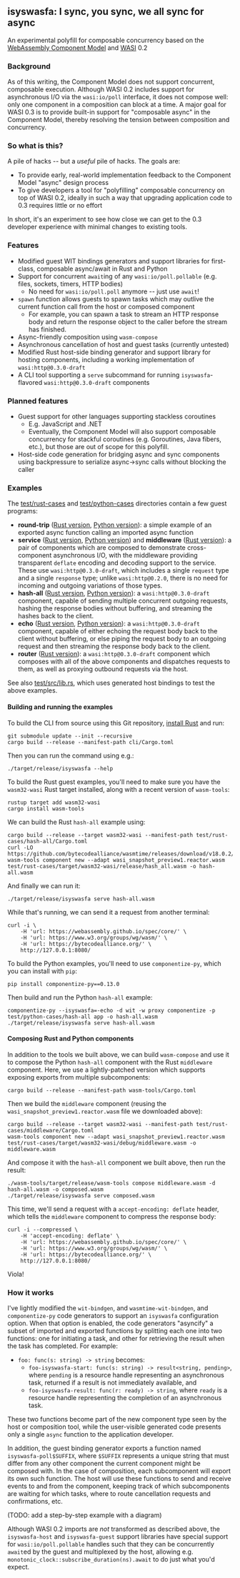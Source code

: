 ## isyswasfa: I sync, you sync, we all sync for async

An experimental polyfill for composable concurrency based on the [WebAssembly Component Model](https://github.com/WebAssembly/component-model) and [WASI](https://github.com/WebAssembly/WASI) 0.2

### Background

As of this writing, the Component Model does not support concurrent, composable execution.  Although WASI 0.2 includes support for asynchronous I/O via the `wasi:io/poll` interface, it does not compose well: only one component in a composition can block at a time.  A major goal for WASI 0.3 is to provide built-in support for "composable async" in the Component Model, thereby resolving the tension between composition and concurrency.

### So what is this?

A pile of hacks -- but a _useful_ pile of hacks.  The goals are:

- To provide early, real-world implementation feedback to the Component Model "async" design process
- To give developers a tool for "polyfilling" composable concurrency on top of WASI 0.2, ideally in such a way that upgrading application code to 0.3 requires little or no effort

In short, it's an experiment to see how close we can get to the 0.3 developer experience with minimal changes to existing tools.

### Features

- Modified guest WIT bindings generators and support libraries for first-class, composable async/await in Rust and Python
- Support for concurrent `await`ing of any `wasi:io/poll.pollable` (e.g. files, sockets, timers, HTTP bodies)
  - No need for `wasi:io/poll.poll` anymore -- just use `await`!
- `spawn` function allows guests to spawn tasks which may outlive the current function call from the host or composed component
  - For example, you can spawn a task to stream an HTTP response body and return the response object to the caller before the stream has finished.
- Async-friendly composition using `wasm-compose`
- Asynchronous cancellation of host and guest tasks (currently untested)
- Modified Rust host-side binding generator and support library for hosting components, including a working implementation of `wasi:http@0.3.0-draft`
- A CLI tool supporting a `serve` subcommand for running `isyswasfa`-flavored `wasi:http@0.3.0-draft` components

### Planned features

- Guest support for other languages supporting stackless coroutines
  - E.g. JavaScript and .NET
  - Eventually, the Component Model will also support composable concurrency for stackful coroutines (e.g. Goroutines, Java fibers, etc.), but those are out of scope for this polyfill.
- Host-side code generation for bridging async and sync components using backpressure to serialize async->sync calls without blocking the caller

### Examples

The [test/rust-cases](./test/rust-cases) and [test/python-cases](./test/python-cases) directories contain a few guest programs:

- **round-trip** ([Rust version](./test/rust-cases/round-trip/src/lib.rs), [Python version](./test/python-cases/round-trip/app.py)): a simple example of an exported async function calling an imported async function
- **service** ([Rust version](./test/rust-cases/service/src/lib.rs), [Python version](./test/python-cases/service/app.py)) and **middleware** ([Rust version](./test/rust-cases/middleware/src/lib.rs)): a pair of components which are composed to demonstrate cross-component asynchronous I/O, with the middleware providing transparent `deflate` encoding and decoding support to the service.  These use `wasi:http@0.3.0-draft`, which includes a single `request` type and a single `response` type; unlike `wasi:http@0.2.0`, there is no need for incoming and outgoing variations of those types.
- **hash-all** ([Rust version](./test/rust-cases/hash-all/src/lib.rs), [Python version](./test/python-cases/hash-all/app.py)): a `wasi:http@0.3.0-draft` component, capable of sending multiple concurrent outgoing requests, hashing the response bodies without buffering, and streaming the hashes back to the client.
- **echo** ([Rust version](./test/rust-cases/echo/src/lib.rs), [Python version](./test/python-cases/echo/app.py)): a `wasi:http@0.3.0-draft` component, capable of either echoing the request body back to the client without buffering, or else piping the request body to an outgoing request and then streaming the response body back to the client.
- **router** ([Rust version](./test/rust-cases/router/src/lib.rs)): a `wasi:http@0.3.0-draft` component which composes with all of the above components and dispatches requests to them, as well as proxying outbound requests via the host.

See also [test/src/lib.rs](./test/src/lib.rs), which uses generated host bindings to test the above examples.

#### Building and running the examples

To build the CLI from source using this Git repository, [install Rust](https://rustup.rs/) and run:

```shell
git submodule update --init --recursive
cargo build --release --manifest-path cli/Cargo.toml
```

Then you can run the command using e.g.:

```shell
./target/release/isyswasfa --help
```

To build the Rust guest examples, you'll need to make sure you have the `wasm32-wasi` Rust target installed, along with a recent version of `wasm-tools`:

```shell
rustup target add wasm32-wasi
cargo install wasm-tools
```

We can build the Rust `hash-all` example using:

```shell
cargo build --release --target wasm32-wasi --manifest-path test/rust-cases/hash-all/Cargo.toml
curl -LO https://github.com/bytecodealliance/wasmtime/releases/download/v18.0.2/wasi_snapshot_preview1.reactor.wasm
wasm-tools component new --adapt wasi_snapshot_preview1.reactor.wasm test/rust-cases/target/wasm32-wasi/release/hash_all.wasm -o hash-all.wasm
```

And finally we can run it:

```shell
./target/release/isyswasfa serve hash-all.wasm
```

While that's running, we can send it a request from another terminal:

```shell
curl -i \
    -H 'url: https://webassembly.github.io/spec/core/' \
    -H 'url: https://www.w3.org/groups/wg/wasm/' \
    -H 'url: https://bytecodealliance.org/' \
    http://127.0.0.1:8080/
```

To build the Python examples, you'll need to use `componentize-py`, which you can install with `pip`:

```shell
pip install componentize-py==0.13.0
```

Then build and run the Python `hash-all` example:

```shell
componentize-py --isyswasfa=-echo -d wit -w proxy componentize -p test/python-cases/hash-all app -o hash-all.wasm
./target/release/isyswasfa serve hash-all.wasm
```

#### Composing Rust and Python components

In addition to the tools we built above, we can build `wasm-compose` and use it to compose the Python `hash-all` component with the Rust `middleware` component.  Here, we use a lightly-patched version which supports exposing exports from multiple subcomponents:

```shell
cargo build --release --manifest-path wasm-tools/Cargo.toml
```

Then we build the `middleware` component (reusing the `wasi_snapshot_preview1.reactor.wasm` file we downloaded above):

```shell
cargo build --release --target wasm32-wasi --manifest-path test/rust-cases/middleware/Cargo.toml
wasm-tools component new --adapt wasi_snapshot_preview1.reactor.wasm test/rust-cases/target/wasm32-wasi/debug/middleware.wasm -o middleware.wasm
```

And compose it with the `hash-all` component we built above, then run the result:

```shell
./wasm-tools/target/release/wasm-tools compose middleware.wasm -d hash-all.wasm -o composed.wasm
./target/release/isyswasfa serve composed.wasm
```

This time, we'll send a request with a `accept-encoding: deflate` header, which tells the `middleware` component to compress the response body:

```shell
curl -i --compressed \
    -H 'accept-encoding: deflate' \
    -H 'url: https://webassembly.github.io/spec/core/' \
    -H 'url: https://www.w3.org/groups/wg/wasm/' \
    -H 'url: https://bytecodealliance.org/' \
    http://127.0.0.1:8080/
```

Viola!

### How it works

I've lightly modified the `wit-bindgen`, and `wasmtime-wit-bindgen`, and `componentize-py` code generators to support an `isyswasfa` configuration option.  When that option is enabled, the code generators "asyncify" a subset of imported and exported functions by splitting each one into two functions: one for initiating a task, and other for retrieving the result when the task has completed.  For example:

- `foo: func(s: string) -> string` becomes:
  - `foo-isyswasfa-start: func(s: string) -> result<string, pending>`, where `pending` is a resource handle representing an asynchronous task, returned if a result is not immediately available, and
  - `foo-isyswasfa-result: func(r: ready) -> string`, where `ready` is a resource handle representing the completion of an asynchronous task.
  
These two functions become part of the new component type seen by the host or composition tool, while the user-visible generated code presents only a single `async` function to the application developer.

In addition, the guest binding generator exports a function named `isyswasfa-poll$SUFFIX`, where `$SUFFIX` represents a unique string that must differ from any other component the current component might be composed with.  In the case of composition, each subcomponent will export its own such function.  The host will use these functions to send and receive events to and from the component, keeping track of which subcomponents are waiting for which tasks, where to route cancellation requests and confirmations, etc.

(TODO: add a step-by-step example with a diagram)

Although WASI 0.2 imports are *not* transformed as described above, the `isyswasfa-host` and `isyswasfa-guest` support libraries have special support for `wasi:io/poll.pollable` handles such that they can be concurrently `await`ed by the guest and multiplexed by the host, allowing e.g. `monotonic_clock::subscribe_duration(ns).await` to do just what you'd expect.
